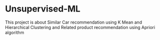 # Unsupervised-ML
This project is about Similar Car recommendation using K Mean and Hierarchical Clustering and Related product recommendation using Apriori algorithm
